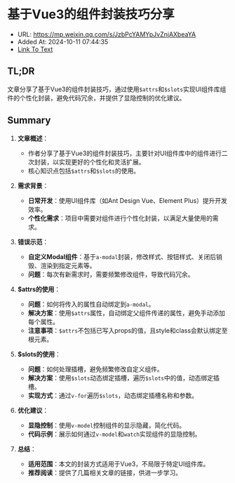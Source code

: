 # 基于Vue3的组件封装技巧分享
- URL: https://mp.weixin.qq.com/s/JzbPcYAMYpJvZnjAXbeaYA
- Added At: 2024-10-11 07:44:35
- [Link To Text](2024-10-11-基于vue3的组件封装技巧分享_raw.md)

## TL;DR
文章分享了基于Vue3的组件封装技巧，通过使用`$attrs`和`$slots`实现UI组件库组件的个性化封装，避免代码冗余，并提供了显隐控制的优化建议。

## Summary
1. **文章概述**：
   - 作者分享了基于Vue3的组件封装技巧，主要针对UI组件库中的组件进行二次封装，以实现更好的个性化和灵活扩展。
   - 核心知识点包括`$attrs`和`$slots`的使用。

2. **需求背景**：
   - **日常开发**：使用UI组件库（如Ant Design Vue、Element Plus）提升开发效率。
   - **个性化需求**：项目中需要对组件进行个性化封装，以满足大量使用的需求。

3. **错误示范**：
   - **自定义Modal组件**：基于`a-modal`封装，修改样式、按钮样式、关闭后销毁、渲染到指定元素等。
   - **问题**：每次有新需求时，需要频繁修改组件，导致代码冗余。

4. **$attrs的使用**：
   - **问题**：如何将传入的属性自动绑定到`a-modal`。
   - **解决方案**：使用`$attrs`属性，自动绑定父组件传递的属性，避免手动添加每个属性。
   - **注意事项**：`$attrs`不包括已写入props的值，且style和class会默认绑定至根元素。

5. **$slots的使用**：
   - **问题**：如何处理插槽，避免频繁修改自定义组件。
   - **解决方案**：使用`$slots`动态绑定插槽，遍历`$slots`中的值，动态绑定插槽。
   - **实现方式**：通过`v-for`遍历`$slots`，动态绑定插槽名称和参数。

6. **优化建议**：
   - **显隐控制**：使用`v-model`控制组件的显示隐藏，简化代码。
   - **代码示例**：展示如何通过`v-model`和`watch`实现组件的显隐控制。

7. **总结**：
   - **适用范围**：本文的封装方式适用于Vue3，不局限于特定UI组件库。
   - **推荐阅读**：提供了几篇相关文章的链接，供进一步学习。

